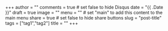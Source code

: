+++
author = ""
comments = true	# set false to hide Disqus
date = "{{ .Date }}"
draft = true
image = ""
menu = ""  # set "main" to add this content to the main menu
share = true  # set false to hide share buttons
slug = "post-title"
tags = ["tag1","tag2"]
title = ""
+++
